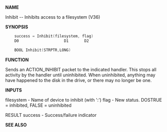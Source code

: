 
**NAME**

Inhibit -- Inhibits access to a filesystem (V36)

**SYNOPSIS**

```c
    success = Inhibit(filesystem, flag)
    D0                    D1       D2

    BOOL Inhibit(STRPTR,LONG)

```
**FUNCTION**

Sends an ACTION_INHIBIT packet to the indicated handler.  This stops
all activity by the handler until uninhibited.  When uninhibited,
anything may have happened to the disk in the drive, or there may no
longer be one.

**INPUTS**

filesystem - Name of device to inhibit (with ':')
flag       - New status.  DOSTRUE = inhibited, FALSE = uninhibited

RESULT
success    - Success/failure indicator

**SEE ALSO**

